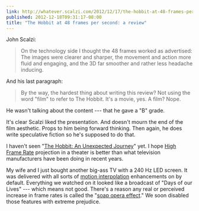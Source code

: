 ```yaml
---
link: http://whatever.scalzi.com/2012/12/17/the-hobbit-at-48-frames-per-second-a-review/
published: 2012-12-18T09:31:17-08:00
title: "The Hobbit at 48 frames per second: a review"
---
```

John Scalzi:

> On the technology side I thought the 48 frames worked as advertised: The images were clearer and sharper, the movement and action more fluid and engaging, and the 3D far smoother and rather less headache inducing.

And his last paragraph:

> By the way, the hardest thing about writing this review? Not using the word "film" to refer to The Hobbit. It's a movie, yes. A film? Nope.

He wasn't talking about the content --- that he gave a "B" grade.

It's clear Scalzi liked the presentation. And doesn't mourn the end of the film aesthetic. Props to him being forward thinking. Then again, he does write speculative fiction so he's supposed to do that.

I haven't seen "[The Hobbit: An Unexpected Journey](https://en.wikipedia.org/wiki/The_Hobbit:_An_Unexpected_Journey)" yet. I hope [High Frame Rate](https://en.wikipedia.org/wiki/High_Frame_Rate) projection in a theater is better than what television manufacturers have been doing in recent years.

My wife and I just bought another big-ass TV with a 240 Hz LED screen. It was delivered with all sorts of [motion interpolation](https://en.wikipedia.org/wiki/Motion_interpolation) enhancements on by default. Everything we watched on it looked like a broadcast of "Days of our Lives" --- which means not good. There's a reason any real or perceived increase in frame rates is called the "[soap opera effect](https://en.wikipedia.org/wiki/Motion_interpolation#Soap_Opera_Effect)." We soon disabled those features with extreme prejudice.
